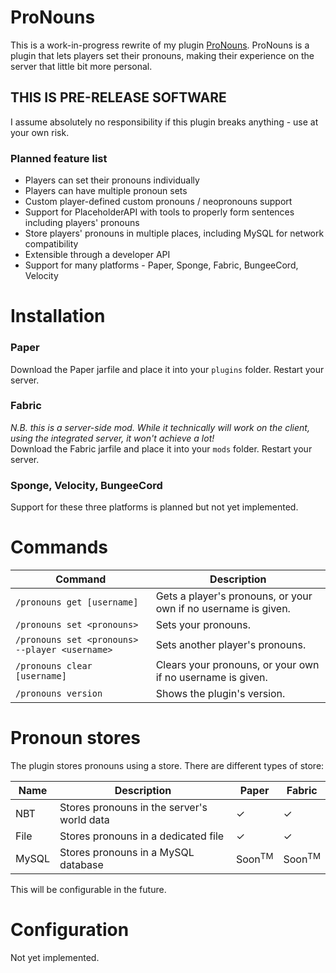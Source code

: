 # ProNouns

This is a work-in-progress rewrite of my plugin [ProNouns](https://github.com/lucypoulton/pronouns).
ProNouns is a plugin that lets players set their pronouns, making their experience on the server that little bit more
personal.

## THIS IS PRE-RELEASE SOFTWARE

I assume absolutely no responsibility if this plugin breaks anything - use at your own risk.

### Planned feature list

- Players can set their pronouns individually
- Players can have multiple pronoun sets
- Custom player-defined custom pronouns / neopronouns support
- Support for PlaceholderAPI with tools to properly form sentences including players' pronouns
- Store players' pronouns in multiple places, including MySQL for network compatibility
- Extensible through a developer API
- Support for many platforms - Paper, Sponge, Fabric, BungeeCord, Velocity

# Installation

### Paper

Download the Paper jarfile and place it into your `plugins` folder. Restart your server.

### Fabric

*N.B. this is a server-side mod. While it technically will work on the client, using the integrated server,
it won't achieve a lot!*<br/>
Download the Fabric jarfile and place it into your `mods` folder. Restart your server.

### Sponge, Velocity, BungeeCord

Support for these three platforms is planned but not yet implemented.

# Commands

| Command                                        | Description                                                    |
|------------------------------------------------|----------------------------------------------------------------|
| `/pronouns get [username]`                     | Gets a player's pronouns, or your own if no username is given. | 
| `/pronouns set <pronouns>`                     | Sets your pronouns.                                            |
| `/pronouns set <pronouns> --player <username>` | Sets another player's pronouns.                                |
| `/pronouns clear [username]`                   | Clears your pronouns, or your own if no username is given.     |
| `/pronouns version`                            | Shows the plugin's version.                                    |

# Pronoun stores

The plugin stores pronouns using a store. There are different types of store:

| Name  | Description                                | Paper             | Fabric            |
|-------|--------------------------------------------|-------------------|-------------------|
| NBT   | Stores pronouns in the server's world data | ✓                 | ✓                 |
| File  | Stores pronouns in a dedicated file        | ✓                 | ✓                 |
| MySQL | Stores pronouns in a MySQL database        | Soon<sup>TM</sup> | Soon<sup>TM</sup> |

This will be configurable in the future.

# Configuration

Not yet implemented.
